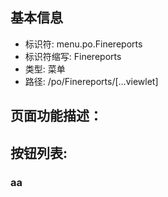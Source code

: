 
## 基本信息

- 标识符: menu.po.Finereports
- 标识符缩写: Finereports
- 类型: 菜单
- 路径: /po/Finereports/[...viewlet]

## 页面功能描述：





## 按钮列表:


### aa


